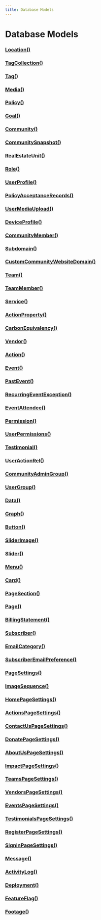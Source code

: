 ```yaml
---
title: Database Models
---
```


# Database Models

### [Location()](https://github.com/massenergize/api/blob/bc7edbf97e653b5b7baad64f10add466b8995a51/src/database/models.py#L93)
### [TagCollection()](https://github.com/massenergize/api/blob/bc7edbf97e653b5b7baad64f10add466b8995a51/src/database/models.py#L161)
### [Tag()](https://github.com/massenergize/api/blob/bc7edbf97e653b5b7baad64f10add466b8995a51/src/database/models.py#L195)
### [Media()](https://github.com/massenergize/api/blob/bc7edbf97e653b5b7baad64f10add466b8995a51/src/database/models.py#L239)
### [Policy()](https://github.com/massenergize/api/blob/bc7edbf97e653b5b7baad64f10add466b8995a51/src/database/models.py#L286)
### [Goal()](https://github.com/massenergize/api/blob/bc7edbf97e653b5b7baad64f10add466b8995a51/src/database/models.py#L338)
### [Community()](https://github.com/massenergize/api/blob/bc7edbf97e653b5b7baad64f10add466b8995a51/src/database/models.py#L411)
### [CommunitySnapshot()](https://github.com/massenergize/api/blob/bc7edbf97e653b5b7baad64f10add466b8995a51/src/database/models.py#L656)
### [RealEstateUnit()](https://github.com/massenergize/api/blob/bc7edbf97e653b5b7baad64f10add466b8995a51/src/database/models.py#L703)
### [Role()](https://github.com/massenergize/api/blob/bc7edbf97e653b5b7baad64f10add466b8995a51/src/database/models.py#L758)
### [UserProfile()](https://github.com/massenergize/api/blob/bc7edbf97e653b5b7baad64f10add466b8995a51/src/database/models.py#L791)
### [PolicyAcceptanceRecords()](https://github.com/massenergize/api/blob/bc7edbf97e653b5b7baad64f10add466b8995a51/src/database/models.py#L1038)
### [UserMediaUpload()](https://github.com/massenergize/api/blob/bc7edbf97e653b5b7baad64f10add466b8995a51/src/database/models.py#L1077)
### [DeviceProfile()](https://github.com/massenergize/api/blob/bc7edbf97e653b5b7baad64f10add466b8995a51/src/database/models.py#L1121)
### [CommunityMember()](https://github.com/massenergize/api/blob/bc7edbf97e653b5b7baad64f10add466b8995a51/src/database/models.py#L1221)
### [Subdomain()](https://github.com/massenergize/api/blob/bc7edbf97e653b5b7baad64f10add466b8995a51/src/database/models.py#L1248)
### [CustomCommunityWebsiteDomain()](https://github.com/massenergize/api/blob/bc7edbf97e653b5b7baad64f10add466b8995a51/src/database/models.py#L1276)
### [Team()](https://github.com/massenergize/api/blob/bc7edbf97e653b5b7baad64f10add466b8995a51/src/database/models.py#L1303)
### [TeamMember()](https://github.com/massenergize/api/blob/bc7edbf97e653b5b7baad64f10add466b8995a51/src/database/models.py#L1425)
### [Service()](https://github.com/massenergize/api/blob/bc7edbf97e653b5b7baad64f10add466b8995a51/src/database/models.py#L1451)
### [ActionProperty()](https://github.com/massenergize/api/blob/bc7edbf97e653b5b7baad64f10add466b8995a51/src/database/models.py#L1501)
### [CarbonEquivalency()](https://github.com/massenergize/api/blob/bc7edbf97e653b5b7baad64f10add466b8995a51/src/database/models.py#L1532)
### [Vendor()](https://github.com/massenergize/api/blob/bc7edbf97e653b5b7baad64f10add466b8995a51/src/database/models.py#L1579)
### [Action()](https://github.com/massenergize/api/blob/bc7edbf97e653b5b7baad64f10add466b8995a51/src/database/models.py#L1729)
### [Event()](https://github.com/massenergize/api/blob/bc7edbf97e653b5b7baad64f10add466b8995a51/src/database/models.py#L1855)
### [PastEvent()](https://github.com/massenergize/api/blob/bc7edbf97e653b5b7baad64f10add466b8995a51/src/database/models.py#L2003)
### [RecurringEventException()](https://github.com/massenergize/api/blob/bc7edbf97e653b5b7baad64f10add466b8995a51/src/database/models.py#L2011)
### [EventAttendee()](https://github.com/massenergize/api/blob/bc7edbf97e653b5b7baad64f10add466b8995a51/src/database/models.py#L2053)
### [Permission()](https://github.com/massenergize/api/blob/bc7edbf97e653b5b7baad64f10add466b8995a51/src/database/models.py#L2094)
### [UserPermissions()](https://github.com/massenergize/api/blob/bc7edbf97e653b5b7baad64f10add466b8995a51/src/database/models.py#L2130)
### [Testimonial()](https://github.com/massenergize/api/blob/bc7edbf97e653b5b7baad64f10add466b8995a51/src/database/models.py#L2165)
### [UserActionRel()](https://github.com/massenergize/api/blob/bc7edbf97e653b5b7baad64f10add466b8995a51/src/database/models.py#L2250)
### [CommunityAdminGroup()](https://github.com/massenergize/api/blob/bc7edbf97e653b5b7baad64f10add466b8995a51/src/database/models.py#L2322)
### [UserGroup()](https://github.com/massenergize/api/blob/bc7edbf97e653b5b7baad64f10add466b8995a51/src/database/models.py#L2360)
### [Data()](https://github.com/massenergize/api/blob/bc7edbf97e653b5b7baad64f10add466b8995a51/src/database/models.py#L2401)
### [Graph()](https://github.com/massenergize/api/blob/bc7edbf97e653b5b7baad64f10add466b8995a51/src/database/models.py#L2450)
### [Button()](https://github.com/massenergize/api/blob/bc7edbf97e653b5b7baad64f10add466b8995a51/src/database/models.py#L2491)
### [SliderImage()](https://github.com/massenergize/api/blob/bc7edbf97e653b5b7baad64f10add466b8995a51/src/database/models.py#L2515)
### [Slider()](https://github.com/massenergize/api/blob/bc7edbf97e653b5b7baad64f10add466b8995a51/src/database/models.py#L2556)
### [Menu()](https://github.com/massenergize/api/blob/bc7edbf97e653b5b7baad64f10add466b8995a51/src/database/models.py#L2597)
### [Card()](https://github.com/massenergize/api/blob/bc7edbf97e653b5b7baad64f10add466b8995a51/src/database/models.py#L2626)
### [PageSection()](https://github.com/massenergize/api/blob/bc7edbf97e653b5b7baad64f10add466b8995a51/src/database/models.py#L2656)
### [Page()](https://github.com/massenergize/api/blob/bc7edbf97e653b5b7baad64f10add466b8995a51/src/database/models.py#L2699)
### [BillingStatement()](https://github.com/massenergize/api/blob/bc7edbf97e653b5b7baad64f10add466b8995a51/src/database/models.py#L2745)
### [Subscriber()](https://github.com/massenergize/api/blob/bc7edbf97e653b5b7baad64f10add466b8995a51/src/database/models.py#L2796)
### [EmailCategory()](https://github.com/massenergize/api/blob/bc7edbf97e653b5b7baad64f10add466b8995a51/src/database/models.py#L2833)
### [SubscriberEmailPreference()](https://github.com/massenergize/api/blob/bc7edbf97e653b5b7baad64f10add466b8995a51/src/database/models.py#L2872)
### [PageSettings()](https://github.com/massenergize/api/blob/bc7edbf97e653b5b7baad64f10add466b8995a51/src/database/models.py#L2907)
### [ImageSequence()](https://github.com/massenergize/api/blob/bc7edbf97e653b5b7baad64f10add466b8995a51/src/database/models.py#L2957)
### [HomePageSettings()](https://github.com/massenergize/api/blob/bc7edbf97e653b5b7baad64f10add466b8995a51/src/database/models.py#L2969)
### [ActionsPageSettings()](https://github.com/massenergize/api/blob/bc7edbf97e653b5b7baad64f10add466b8995a51/src/database/models.py#L3077)
### [ContactUsPageSettings()](https://github.com/massenergize/api/blob/bc7edbf97e653b5b7baad64f10add466b8995a51/src/database/models.py#L3116)
### [DonatePageSettings()](https://github.com/massenergize/api/blob/bc7edbf97e653b5b7baad64f10add466b8995a51/src/database/models.py#L3155)
### [AboutUsPageSettings()](https://github.com/massenergize/api/blob/bc7edbf97e653b5b7baad64f10add466b8995a51/src/database/models.py#L3198)
### [ImpactPageSettings()](https://github.com/massenergize/api/blob/bc7edbf97e653b5b7baad64f10add466b8995a51/src/database/models.py#L3239)
### [TeamsPageSettings()](https://github.com/massenergize/api/blob/bc7edbf97e653b5b7baad64f10add466b8995a51/src/database/models.py#L3278)
### [VendorsPageSettings()](https://github.com/massenergize/api/blob/bc7edbf97e653b5b7baad64f10add466b8995a51/src/database/models.py#L3295)
### [EventsPageSettings()](https://github.com/massenergize/api/blob/bc7edbf97e653b5b7baad64f10add466b8995a51/src/database/models.py#L3312)
### [TestimonialsPageSettings()](https://github.com/massenergize/api/blob/bc7edbf97e653b5b7baad64f10add466b8995a51/src/database/models.py#L3329)
### [RegisterPageSettings()](https://github.com/massenergize/api/blob/bc7edbf97e653b5b7baad64f10add466b8995a51/src/database/models.py#L3346)
### [SigninPageSettings()](https://github.com/massenergize/api/blob/bc7edbf97e653b5b7baad64f10add466b8995a51/src/database/models.py#L3363)
### [Message()](https://github.com/massenergize/api/blob/bc7edbf97e653b5b7baad64f10add466b8995a51/src/database/models.py#L3380)
### [ActivityLog()](https://github.com/massenergize/api/blob/bc7edbf97e653b5b7baad64f10add466b8995a51/src/database/models.py#L3438)
### [Deployment()](https://github.com/massenergize/api/blob/bc7edbf97e653b5b7baad64f10add466b8995a51/src/database/models.py#L3474)
### [FeatureFlag()](https://github.com/massenergize/api/blob/bc7edbf97e653b5b7baad64f10add466b8995a51/src/database/models.py#L3504)
### [Footage()](https://github.com/massenergize/api/blob/bc7edbf97e653b5b7baad64f10add466b8995a51/src/database/models.py#L3583)